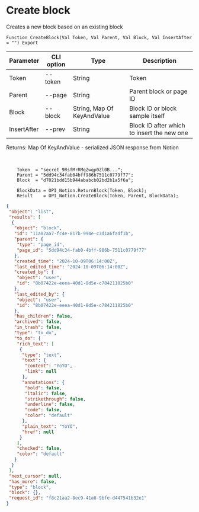 ﻿---
sidebar_position: 1
---

# Create block
 Creates a new block based on an existing block



`Function CreateBlock(Val Token, Val Parent, Val Block, Val InsertAfter = "") Export`

  | Parameter | CLI option | Type | Description |
  |-|-|-|-|
  | Token | --token | String | Token |
  | Parent | --page | String | Parent block or page ID |
  | Block | --block | String, Map Of KeyAndValue | Block ID or block sample itself |
  | InsertAfter | --prev | String | Block ID after which to insert the new one |

  
  Returns:  Map Of KeyAndValue - serialized JSON response from Notion

<br/>




```bsl title="Code example"
    Token  = "secret_9RsfMrRMqZwqp0Zl0B...";
    Parent = "5dd94c34fab04bff986b7511c0779f77";
    Block  = "d7021bdd15b944ababcb02bd2b1a5f6a";

    BlockData = OPI_Notion.ReturnBlock(Token, Block);
    Result    = OPI_Notion.CreateBlock(Token, Parent, BlockData);
```
 



```json title="Result"
{
 "object": "list",
 "results": [
  {
   "object": "block",
   "id": "11a82aa7-fc4e-817b-994e-c3d1a6fadf1b",
   "parent": {
    "type": "page_id",
    "page_id": "5dd94c34-fab0-4bff-986b-7511c0779f77"
   },
   "created_time": "2024-10-09T06:14:00Z",
   "last_edited_time": "2024-10-09T06:14:00Z",
   "created_by": {
    "object": "user",
    "id": "8b07422e-eeea-40d1-8d5e-c784211825b0"
   },
   "last_edited_by": {
    "object": "user",
    "id": "8b07422e-eeea-40d1-8d5e-c784211825b0"
   },
   "has_children": false,
   "archived": false,
   "in_trash": false,
   "type": "to_do",
   "to_do": {
    "rich_text": [
     {
      "type": "text",
      "text": {
       "content": "YoYO",
       "link": null
      },
      "annotations": {
       "bold": false,
       "italic": false,
       "strikethrough": false,
       "underline": false,
       "code": false,
       "color": "default"
      },
      "plain_text": "YoYO",
      "href": null
     }
    ],
    "checked": false,
    "color": "default"
   }
  }
 ],
 "next_cursor": null,
 "has_more": false,
 "type": "block",
 "block": {},
 "request_id": "f8c21aa2-8ec9-41a8-9bfe-d447541b32e1"
}
```
